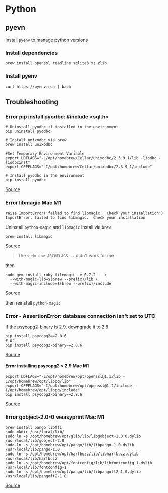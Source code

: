 # Python

## pyevn

Install `pyenv` to manage python versions

### Install dependencies

```
brew install openssl readline sqlite3 xz zlib
```

### Install pyenv

```
curl https://pyenv.run | bash
```

## Troubleshooting

### Error pip install pyodbc: #include <sql.h>

```
# Uninstall pyodbc if installed in the environment
pip uninstall pyodbc

# Install unixodbc via brew
brew install unixodbc

#Set Temporary Environment Variable
export LDFLAGS="-L/opt/homebrew/Cellar/unixodbc/2.3.9_1/lib -liodbc -liodbcinst"
export CPPFLAGS="-I/opt/homebrew/Cellar/unixodbc/2.3.9_1/include"

# Install pyodbc in the environment
pip install pyodbc
```
[Source](https://whodeenie.medium.com/installing-pyodbc-and-unixodbc-for-apple-silicon-8e238ed7f216)

### Error libmagic Mac M1

```
raise ImportError('failed to find libmagic.  Check your installation')
ImportError: failed to find libmagic.  Check your installation
```

Uninstall `python-magic` and `libmagic`
Install via `brew`

```
brew install libmagic
```
[Source](https://blog.balasundar.com/install-older-versions-of-python-using-miniconda-on-mac-m1)
> The `sudo env ARCHFLAGS...` didn't work for me

then 

```
sudo gem install ruby-filemagic -v 0.7.2 -- \
  --with-magic-lib=$(brew --prefix)/lib \
  --with-magic-include=$(brew --prefix)/include
```
[Source](https://stackoverflow.com/a/71077610)

then reinstall `python-magic`


### Error - AssertionError: database connection isn't set to UTC

If the psycopg2-binary is 2.9, downgrade it to 2.8
```
pip install psycopg2==2.8.6
# or 
pip install psycopg2-binary==2.8.6
```
[Source](https://stackoverflow.com/a/68025007)


#### Error installing psycopg2 < 2.9 Mac M1

```
export LDFLAGS="-L/opt/homebrew/opt/openssl@1.1/lib -L/opt/homebrew/opt/libpq/lib"
export CPPFLAGS="-I/opt/homebrew/opt/openssl@1.1/include -I/opt/homebrew/opt/libpq/include"
pip install psycopg2-binary==2.8.6
```
[Source](https://stackoverflow.com/a/67166417)


### Error gobject-2.0-0 weasyprint Mac M1

```
brew install pango libffi
sudo mkdir /usr/local/lib/
sudo ln -s /opt/homebrew/opt/glib/lib/libgobject-2.0.0.dylib /usr/local/lib/gobject-2.0
sudo ln -s /opt/homebrew/opt/pango/lib/libpango-1.0.dylib /usr/local/lib/pango-1.0
sudo ln -s /opt/homebrew/opt/harfbuzz/lib/libharfbuzz.dylib /usr/local/lib/harfbuzz
sudo ln -s /opt/homebrew/opt/fontconfig/lib/libfontconfig.1.dylib /usr/local/lib/fontconfig-1
sudo ln -s /opt/homebrew/opt/pango/lib/libpangoft2-1.0.dylib /usr/local/lib/pangoft2-1.0
```
[Source](https://stackoverflow.com/questions/69097224/gobject-2-0-0-not-able-to-load-on-macbook)
